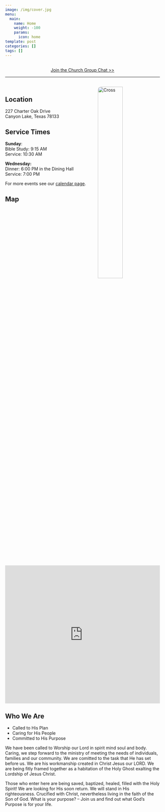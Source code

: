 ```yaml
---
image: /img/cover.jpg
menu:
  main:
    name: Home
    weight: -100
    params:
      icon: home
template: post
categories: []
tags: []
---
```

<style>
.article-details {
    display: none;
}

.article-image {
    position: relative;
}


.banner {
  background-color: rgba(255, 255, 255, 0.5);
  width: 100%;
  height: 100%;
  position: absolute;
  white-space: pre-wrap;
  font-size: 3em;
  color: #000;
  display: flex;
  flex-direction: column;
  align-items: start;
  justify-content: center;
  padding: 0 20px;
  text-shadow: 2px 2px 5px #A6B939;
  white-space: nowrap;
}

@media (max-width: 550px) {
    .banner {
        font-size: 2em;
    }
}

.banner > div:first-child {
    font-weight: bold;
}
</style>

<template id="banner-tpl">
    <div class="banner">
        <div>Wildwood Assembly</div>
        <div>Welcome Home</div>
    </div>
</template>

<script>
function showContent() {
  let temp = document.getElementById("banner-tpl");
  let clon = temp.content.cloneNode(true);
  document.querySelector(".article-image").prepend(clon);
}

showContent();
</script>

<div class="app-buttons" style="text-align: center; display: none;">
  <a href="https://apps.apple.com/us/app/wildwood-assembly/id6465793721" target="_blank">
    <img src="/img/apple-store.png" alt="Download on the App Store" style="height: 40px;">
  </a>
  &nbsp;&nbsp;
  <a href="https://play.google.com/store/apps/details?id=com.wildwoodag.church&pli=1" target="_blank">
    <img src="/img/google-store.png" alt="Get it on Google Play" style="height: 40px;">
  </a>
</div>


<br>
<div class="article-category" style="text-align: center; width: 100%; display: block;">
	<a class="btn" href="/chat/">
		Join the Church Group Chat &gt;&gt;
	</a>
</div>
<hr>

<br>
<img alt="Cross" src="/img/cross.jpg" style="width: 40%; float: right; border-radius: 10px;">

## Location

227 Charter Oak Drive<br>
Canyon Lake, Texas 78133

## Service Times

**Sunday**:<br>
Bible Study: 9:15 AM<br>
Service: 10:30 AM

**Wednesday:**<br>
Dinner: 6:00 PM in the Dining Hall<br>
Service: 7:00 PM

For more events see our [calendar page](/events/).

## Map

<iframe src="https://www.google.com/maps/embed?pb=!1m18!1m12!1m3!1d4760.43977184077!2d-98.24970147546678!3d29.83540784247989!2m3!1f0!2f0!3f0!3m2!1i1024!2i768!4f13.1!3m3!1m2!1s0x865c9c438d3f3315%3A0xa308a4af0a430fa3!2sChurch%20In%20the%20Wildwood%20Assembly!5e0!3m2!1sen!2sus!4v1693251391775!5m2!1sen!2sus" width="600" height="450" style="width: 100%; border:0;" allowfullscreen="" loading="lazy" referrerpolicy="no-referrer-when-downgrade"></iframe>

## Who We Are

- Called to His Plan
- Caring for His People
- Committed to His Purpose

We have been called to Worship our Lord in spirit mind soul and body. Caring, we step forward to the ministry of meeting the needs of individuals, families and our community. We are comitted to the task that He has set before us. We are his workmanship created in Christ Jesus our LORD. We are being fitly framed together as a habitation of the Holy Ghost exalting the Lordship of Jesus Christ.

Those who enter here are being saved, baptized, healed, filled with the Holy Spirit! We are looking for His soon return. We will stand in His righteousness. Crucified with Christ, nevertheless living in the faith of the Son of God. What is your purpose? – Join us and find out what God’s Purpose is for your life.
